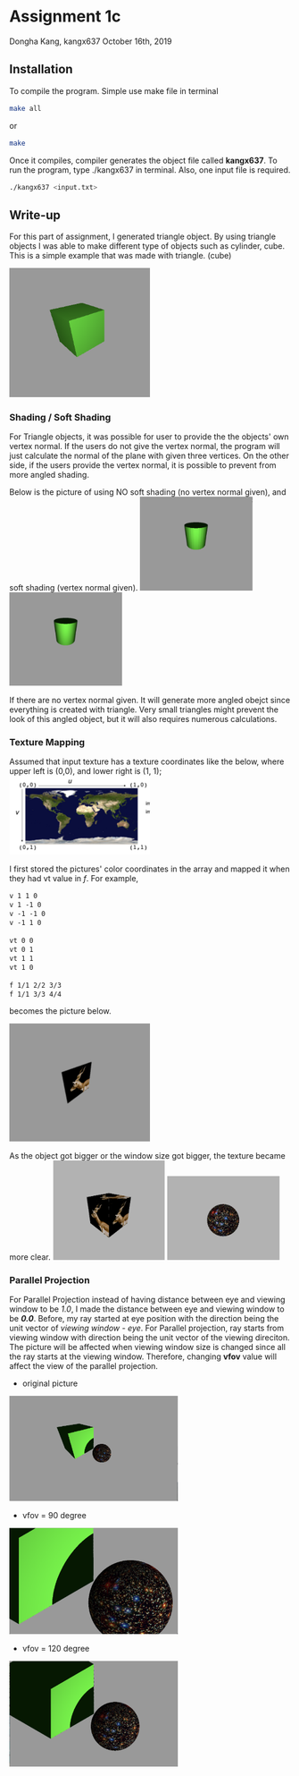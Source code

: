 # Assignment 1c

Dongha Kang, kangx637
October 16th, 2019


## Installation

To compile the program. Simple use make file in terminal
```bash
make all
```
or
```bash
make
```
Once it compiles, compiler generates the object file called **kangx637**. To run the program, type ./kangx637 in terminal.
Also, one input file is required.
```bash
./kangx637 <input.txt>
```


## Write-up

For this part of assignment, I generated triangle object. By using triangle objects
I was able to make different type of objects such as cylinder, cube.
This is a simple example that was made with triangle. (cube)

<img src="cube.png" width="50%" height="50%">



### Shading / Soft Shading
For Triangle objects, it was possible for user to provide the the objects' own vertex normal.
If the users do not give the vertex normal, the program will just calculate the normal of the plane with given three vertices.
On the other side, if the users provide the vertex normal, it is possible to prevent from more angled shading.

Below is the picture of using NO soft shading (no vertex normal given), and soft shading (vertex normal given).
<img src="hard_cylinder.png" width="40%" height="40%">
<img src="soft_cylinder.png" width="40%" height="40%">

If there are no vertex normal given. It will generate more angled obejct since everything is created with triangle.
Very small triangles might prevent the look of this angled object, but it will also requires numerous calculations.


### Texture Mapping
Assumed that input texture has a texture coordinates like the below, where upper left is (0,0), and lower right is (1, 1);
<img src="texture_coordinates.png" width="50%" height="50%">

I first stored the pictures' color coordinates in the array and mapped it when they had vt value in *f*.
For example,
```
v 1 1 0
v 1 -1 0
v -1 -1 0
v -1 1 0

vt 0 0
vt 0 1
vt 1 1
vt 1 0

f 1/1 2/2 3/3
f 1/1 3/3 4/4
```
becomes the picture below.

<img src="texture.png" width="50%" height="50%">

As the object got bigger or the window size got bigger, the texture became more clear.
<img src="cube_texture.png" width="40%" height="40%"> <img src="sphere_texture.png" width="40%" height="40%">


### Parallel Projection
For Parallel Projection instead of having distance between eye and viewing window to be *1.0*, I made the
distance between eye and viewing window to be ***0.0***.
Before, my ray started at eye position with the direction being the unit vector of *viewing window - eye*.
For Parallel projection, ray starts from viewing window with direction being the unit vector of the viewing direciton.
The picture will be affected when viewing window size is changed since all the ray starts at the viewing window.
Therefore, changing **vfov** value will affect the view of the parallel projection.
- original picture  
<img src="og_parallel.png" width="60%" height="60%">

- vfov = 90 degree
<img src="parallel90.png" width="60%" height="60%">


- vfov = 120 degree
<img src="parallel120.png" width="60%" height="60%">
